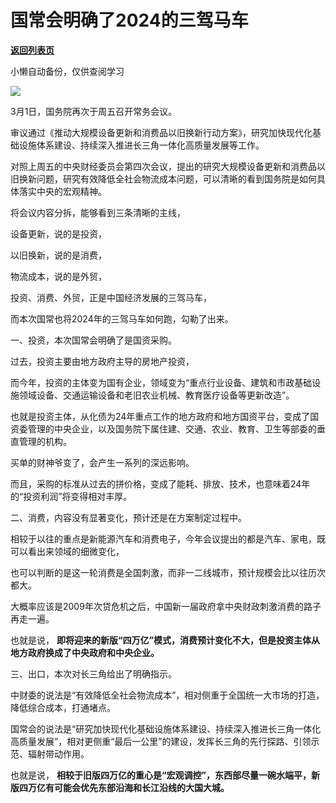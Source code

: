 # 国常会明确了2024的三驾马车

[**返回列表页**](/gzh/政事堂2019)

小懒自动备份，仅供查阅学习

![](https://mmbiz.qpic.cn/mmbiz_png/rxhS23yu8cO8Aic4kLh61zYEhMdakWQ8q5mzZSj6OJiaEOqFlT6icpMJN05Np6bwib4aROEchMwNbdv1WzUIbzkp8Q/640?wx_fmt=png&from;=appmsg)

3月1日，国务院再次于周五召开常务会议。

审议通过《推动大规模设备更新和消费品以旧换新行动方案》，研究加快现代化基础设施体系建设、持续深入推进长三角一体化高质量发展等工作。  

对照上周五的中央财经委员会第四次会议，提出的研究大规模设备更新和消费品以旧换新问题，研究有效降低全社会物流成本问题，可以清晰的看到国务院是如何具体落实中央的宏观精神。

将会议内容分拆，能够看到三条清晰的主线，

设备更新，说的是投资，

以旧换新，说的是消费，

物流成本，说的是外贸，

投资、消费、外贸，正是中国经济发展的三驾马车，‍‍‍‍‍‍‍‍‍‍‍‍‍‍

而本次国常也将2024年的三驾马车如何跑，勾勒了出来。

一、投资，本次国常会明确了是国资采购。‍‍‍‍‍‍‍‍‍‍‍‍‍‍

过去，投资主要由地方政府主导的房地产投资，‍‍‍‍‍

而今年，投资的主体变为国有企业，领域变为“重点行业设备、建筑和市政基础设施领域设备、交通运输设备和老旧农业机械、教育医疗设备等更新改造”。

也就是投资主体，从化债为24年重点工作的地方政府和地方国资平台，变成了国资委管理的中央企业，以及国务院下属住建、交通、农业、教育、卫生等部委的垂直管理的机构。‍‍‍‍‍

买单的财神爷变了，会产生一系列的深远影响。‍

而且，采购的标准从过去的拼价格，变成了能耗、排放、技术，也意味着24年的“投资利润”将变得相对丰厚。

二、消费，内容没有显著变化，预计还是在方案制定过程中。‍‍‍‍‍‍‍

相较于以往的重点是新能源汽车和消费电子，今年会议提出的都是汽车、家电，既可以看出来领域的细微变化，

也可以判断的是这一轮消费是全国刺激，而非一二线城市，预计规模会比以往历次都大。

大概率应该是2009年次贷危机之后，中国新一届政府拿中央财政刺激消费的路子再走一遍。

也就是说， **即将迎来的新版“四万亿”模式，消费预计变化不大，但是投资主体从地方政府换成了中央政府和中央企业。** ‍‍‍‍

三、出口，本次对长三角给出了明确指示。

中财委的说法是“有效降低全社会物流成本”，相对侧重于全国统一大市场的打造，降低综合成本，打通堵点。

国常会的说法是“研究加快现代化基础设施体系建设、持续深入推进长三角一体化高质量发展”，相对更侧重“最后一公里”的建设，发挥长三角的先行探路、引领示范、辐射带动作用。

也就是说， **相较于旧版四万亿的重心是“宏观调控”，东西部尽量一碗水端平，新版四万亿有可能会优先东部沿海和长江沿线的大国大城。**

